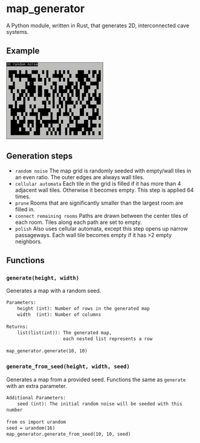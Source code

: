 # map_generator

A Python module, written in Rust, that generates 2D, interconnected cave systems.

## Example

<img src="./examples/example.gif" width="256">

## Generation steps

- `random noise` The map grid is randomly seeded with empty/wall tiles in an even ratio. The outer edges are always wall tiles.
- `cellular automata` Each tile in the grid is filled if it has more than 4 adjacent wall tiles. Otherwise it becomes empty. This step is applied 64 times.
- `prune` Rooms that are significantly smaller than the largest room are filled in.
- `connect remaining rooms` Paths are drawn between the center tiles of each room. Tiles along each path are set to empty.
- `polish` Also uses cellular automata, except this step opens up narrow passageways. Each wall tile becomes empty if it has >2 empty neighbors.

## Functions

### `generate(height, width)`

Generates a map with a random seed.

```
Parameters:
    height (int): Number of rows in the generated map
    width  (int): Number of columns
     
Returns:
    list(list(int)): The generated map, 
                     each nested list represents a row
    
map_generator.generate(10, 10)
```

### `generate_from_seed(height, width, seed)`

Generates a map from a provided seed. Functions the same as `generate` with an extra parameter.

```
Additional Parameters:
    seed (int): The initial random noise will be seeded with this number
    
from os import urandom
seed = urandom(16)
map_generator.generate_from_seed(10, 10, seed)
```
